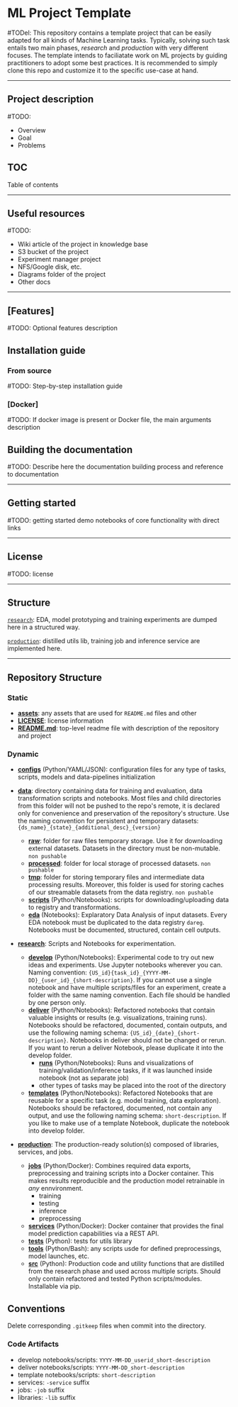 # ML Project Template

#TODel: This repository contains a template project that can be easily adapted for all kinds of Machine Learning tasks. 
Typically, solving such task entails two main phases, _research_ and _production_ with very different focuses. The template intends to faciliatate work on ML projects by guiding practitioners to adopt some best practices. It is recommended to simply clone this repo and customize it to the specific use-case at hand.

***

## Project description

#TODO:
- Overview
- Goal
- Problems

## TOC

Table of contents

***

## Useful resources

#TODO:
- Wiki article of the project in knowledge base
- S3 bucket of the project
- Experiment manager project
- NFS/Google disk, etc.
- Diagrams folder of the project
- Other docs

***

## [Features]

#TODO: Optional features description

## Installation guide

### From source

#TODO: Step-by-step installation guide

### [Docker]

#TODO: If docker image is present or Docker file, the main arguments description

## Building the documentation

#TODO: Describe here the documentation building process and reference to documentation

***

## Getting started

#TODO: getting started demo notebooks of core functionality with direct links

***
## License

#TODO: license

***

## Structure

[`research`](./research): EDA, model prototyping
and training experiments are dumped here in a structured way.

[`production`](./production): distilled utils lib, training job and inference service are implemented here.

***

## Repository Structure
### Static
- **[assets](./assets)**: any assets that are used for `README.md` files and other
- **[LICENSE](./LICENSE)**: license information
- **[README.md](./README.md)**: top-level readme file with description of the repository and project

### Dynamic
- **[configs](./configs)** (Python/YAML/JSON): configuration files for any type of tasks, scripts, models and data-pipelines initialization
- **[data](./data)**: directory containing data for training and evaluation, data transformation scripts and notebooks. Most files and child directories from this folder will not be pushed to the repo's remote, it is declared only for convenience and preservation of the repository's structure. Use the naming convention for persistent and temporary datasets: `{ds_name}_{state}_{additional_desc}_{version}`
    - **[raw](./data/raw)**: folder for raw files temporary storage. Use it for downloading external datasets. Datasets in the directory must be non-mutable. `non pushable`
    - **[processed](./data/processed)**: folder for local storage of processed datasets. `non pushable`
    - **[tmp](./data/tmp)**: folder for storing temporary files and intermediate data processing results. Moreover, this folder is used for storing caches of our streamable datasets from the data registry. `non pushable`
    - **[scripts](./data/scripts)** (Python/Notebooks): scripts for downloading/uploading data to registry and transformations.
    - **[eda](./data/eda)** (Notebooks): Explaratory Data Analysis of input datasets. Every EDA notebook must be duplicated to the data registry `dareg`. Notebooks must be documented, structured, contain cell outputs.
- **[research](./research)**: Scripts and Notebooks for experimentation.
  - **[develop](./research/develop)** (Python/Notebooks): Experimental code to try out new ideas and experiments. Use Jupyter notebooks wherever you can. Naming convention: `{US_id}{task_id}_{YYYY-MM-DD}_{user_id}_{short-description}`. If you cannot use a single notebook and have multiple scripts/files for an experiment, create a folder with the same naming convention. Each file should be handled by one person only.
  - **[deliver](./research/deliver)** (Python/Notebooks): Refactored notebooks that contain valuable insights or results (e.g. visualizations, training runs). Notebooks should be refactored, documented, contain outputs, and use the following naming schema: `{US_id}_{date}_{short-description}`. Notebooks in deliver should not be changed or rerun. If you want to rerun a deliver Notebook, please duplicate it into the develop folder.
     - **[runs](./research/deliver/runs)** (Python/Notebooks): Runs and visualizations of training/validation/inference tasks, if it was launched inside notebook (not as separate job)
     - other types of tasks may be placed into the root of the directory
  - **[templates](./research/templates)** (Python/Notebooks): Refactored Notebooks that are reusable for a specific task (e.g. model training, data exploration). Notebooks should be refactored, documented, not contain any output, and use the following naming schema: `short-description`. If you like to make use of a template Notebook, duplicate the notebook into develop folder.
  
- **[production](./production)**: The production-ready solution(s) composed of libraries, services, and jobs.
  - **[jobs](./production/training-job)** (Python/Docker): Combines required data exports, preprocessing and training scripts into a Docker container. This makes results reproducible and the production model retrainable in _any_ ennvironment.
    - training
    - testing
    - inference
    - preprocessing
  - **[services](./production/inference-service)** (Python/Docker): Docker container that provides the final model prediction capabilities via a REST API.
  - **[tests](./production/tests)** (Python): tests for utils library
  - **[tools](./production/tools)** (Python/Bash): any scripts usde for defined preprocessings, model launches, etc. 
  - **[src](./production/src)** (Python): Production code and utility functions that are distilled from the research phase and used across multiple scripts. Should only contain refactored and tested Python scripts/modules. Installable via pip.

## Conventions

Delete corresponding `.gitkeep` files when commit into the directory.


### Code Artifacts

- develop notebooks/scripts: `YYYY-MM-DD_userid_short-description`
- deliver notebooks/scripts: `YYYY-MM-DD_short-description`
- template notebooks/scripts: `short-description`
- services: `-service` suffix
- jobs: `-job` suffix
- libraries: `-lib` suffix